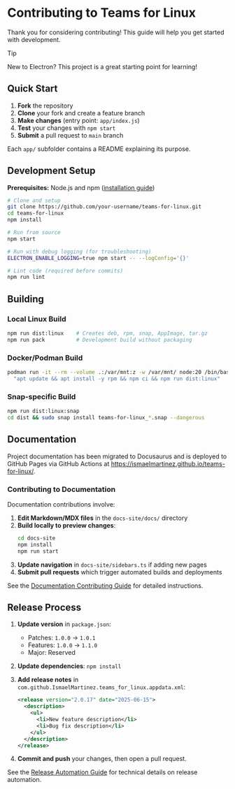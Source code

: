 # Contributing to Teams for Linux

Thank you for considering contributing! This guide will help you get started with development.

> [!TIP]
> New to Electron? This project is a great starting point for learning!

## Quick Start

1. **Fork** the repository
2. **Clone** your fork and create a feature branch
3. **Make changes** (entry point: `app/index.js`)
4. **Test** your changes with `npm start`
5. **Submit** a pull request to `main` branch

Each `app/` subfolder contains a README explaining its purpose.

## Development Setup

**Prerequisites:** Node.js and npm ([installation guide](https://docs.npmjs.com/downloading-and-installing-node-js-and-npm))

```bash
# Clone and setup
git clone https://github.com/your-username/teams-for-linux.git
cd teams-for-linux
npm install

# Run from source
npm start

# Run with debug logging (for troubleshooting)
ELECTRON_ENABLE_LOGGING=true npm start -- --logConfig='{}'

# Lint code (required before commits)
npm run lint
```

## Building

### Local Linux Build
```bash
npm run dist:linux    # Creates deb, rpm, snap, AppImage, tar.gz
npm run pack          # Development build without packaging
```

### Docker/Podman Build
```bash
podman run -it --rm --volume .:/var/mnt:z -w /var/mnt/ node:20 /bin/bash -c \
  "apt update && apt install -y rpm && npm ci && npm run dist:linux"
```

### Snap-specific Build
```bash
npm run dist:linux:snap
cd dist && sudo snap install teams-for-linux_*.snap --dangerous
```

## Documentation

Project documentation has been migrated to Docusaurus and is deployed to GitHub Pages via GitHub Actions at https://ismaelmartinez.github.io/teams-for-linux/.

### Contributing to Documentation

Documentation contributions involve:
1. **Edit Markdown/MDX files** in the `docs-site/docs/` directory
2. **Build locally to preview changes**:
   ```bash
   cd docs-site
   npm install
   npm run start
   ```
3. **Update navigation** in `docs-site/sidebars.ts` if adding new pages
4. **Submit pull requests** which trigger automated builds and deployments

See the [Documentation Contributing Guide](https://ismaelmartinez.github.io/teams-for-linux/contributing#documentation) for detailed instructions.

## Release Process


1. **Update version** in `package.json`:
   - Patches: `1.0.0` → `1.0.1` 
   - Features: `1.0.0` → `1.1.0`
   - Major: Reserved

2. **Update dependencies**: `npm install`

3. **Add release notes** in `com.github.IsmaelMartinez.teams_for_linux.appdata.xml`:
   ```xml
   <release version="2.0.17" date="2025-06-15">
     <description>
       <ul>
         <li>New feature description</li>
         <li>Bug fix description</li>
       </ul>
     </description>
   </release>
   ```

4. **Commit and push** your changes, then open a pull request.

See the [Release Automation Guide](https://ismaelmartinez.github.io/teams-for-linux/release-info) for technical details on release automation.
